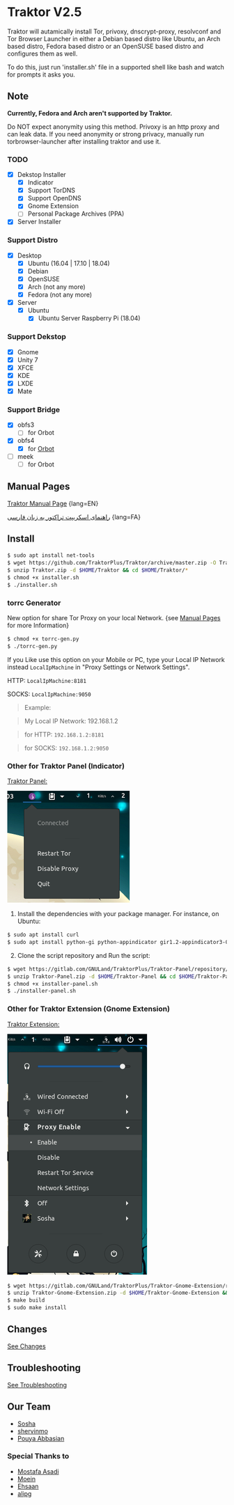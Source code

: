 # Traktor V2.5
Traktor will autamically install Tor, privoxy, dnscrypt-proxy, resolvconf and Tor Browser Launcher in either a Debian based distro like Ubuntu, an Arch based distro, Fedora based distro or an OpenSUSE based distro and configures them as well.

To do this, just run 'installer.sh' file in a supported shell like bash and watch for prompts it asks you.

## Note
**Currently, Fedora and Arch aren't supported by Traktor.**

Do NOT expect anonymity using this method. Privoxy is an http proxy and can leak data. If you need anonymity or strong privacy, manually run torbrowser-launcher after installing traktor and use it.

### TODO
- [x] Dekstop Installer
    - [x] Indicator
    - [x] Support TorDNS
    - [x] Support OpenDNS
    - [x] Gnome Extension
    - [ ] Personal Package Archives (PPA)
- [x] Server Installer

### Support Distro
- [x] Desktop
    - [x] Ubuntu (16.04 | 17.10 | 18.04)
    - [x] Debian
    - [x] OpenSUSE
    - [x] Arch (not any more)
    - [x] Fedora (not any more)
- [x] Server
    - [x] Ubuntu
        - [x] Ubuntu Server Raspberry Pi (18.04)

### Support Dekstop
- [x] Gnome
- [x] Unity 7
- [x] XFCE
- [x] KDE
- [x] LXDE
- [x] Mate

### Support Bridge
- [x] obfs3
    - [ ] for Orbot
- [x] obfs4
    - [x] for [Orbot](https://gitlab.com/GNULand/TraktorPlus/Traktor/raw/config/orbot-obfs4-bridges)
- [ ] meek
    - [ ] for Orbot

## Manual Pages
[Traktor Manual Page](https://gitlab.com/GNULand/TraktorPlus/Traktor/wikis/Traktor-manual-page-(English)) {lang=EN}

[راهنمای اسکریپت تراکتور به زبان فارسی](https://gitlab.com/GNULand/TraktorPlus/Traktor/wikis/Traktor-manual-page-(persian)) {lang=FA}

## Install
```bash
$ sudo apt install net-tools
$ wget https://github.com/TraktorPlus/Traktor/archive/master.zip -O Traktor.zip
$ unzip Traktor.zip -d $HOME/Traktor && cd $HOME/Traktor/*
$ chmod +x installer.sh
$ ./installer.sh
```

### torrc Generator
New option for share Tor Proxy on your local Network. {see [Manual Pages](#manual-pages) for more Information}
```bash
$ chmod +x torrc-gen.py
$ ./torrc-gen.py
```
If you Like use this option on your Mobile or PC, type your Local IP Network instead `LocalIpMachine` in "Proxy Settings or Network Settings".

HTTP:
`LocalIpMachine:8181`

SOCKS:
`LocalIpMachine:9050`

> Example:

> My Local IP Network: 192.168.1.2

> for HTTP: `192.168.1.2:8181`

> for SOCKS: `192.168.1.2:9050`


### Other for Traktor Panel (Indicator)
[Traktor Panel:](https://gitlab.com/GNULand/TraktorPlus/Traktor-Panel)

![panel](Traktor-Panel.png)

1. Install the dependencies with your package manager. For instance, on Ubuntu:
```bash
$ sudo apt install curl
$ sudo apt install python-gi python-appindicator gir1.2-appindicator3-0.1
```

2. Clone the script repository and Run the script:
```bash
$ wget https://gitlab.com/GNULand/TraktorPlus/Traktor-Panel/repository/master/archive.zip -O Traktor-Panel.zip
$ unzip Traktor-Panel.zip -d $HOME/Traktor-Panel && cd $HOME/Traktor-Panel/*
$ chmod +x installer-panel.sh
$ ./installer-panel.sh
```

### Other for Traktor Extension (Gnome Extension)
[Traktor Extension:](https://gitlab.com/GNULand/TraktorPlus/Traktor-Gnome-Extension)

![extension](Traktor-Extension.png)
```bash
$ wget https://gitlab.com/GNULand/TraktorPlus/Traktor-Gnome-Extension/repository/master/archive.zip -O Traktor-Gnome-Extension.zip
$ unzip Traktor-Gnome-Extension.zip -d $HOME/Traktor-Gnome-Extension && cd $HOME/Traktor-Gnome-Extension/*
$ make build
$ sudo make install
```

## Changes
[See Changes](https://gitlab.com/GNULand/TraktorPlus/Traktor/blob/master/CHANGELOG)

## Troubleshooting
[See Troubleshooting](https://gitlab.com/GNULand/TraktorPlus/Traktor/wikis/Troubleshooting)

## Our Team
- [Sosha](https://gitlab.com/Sosha)
- [shervinmo](https://gitlab.com/shervinmoheban)
- [Pouya Abbasian](https://gitlab.com/pouya-abbasian)

### Special Thanks to
- [Mostafa Asadi ](https://gitlab.com/mostafaasadi)
- [Moein](https://gitlab.com/moeinroid)
- [Ehsaan](https://gitlab.com/Ehsaan)
- [alipg](https://gitlab.com/alipg)
